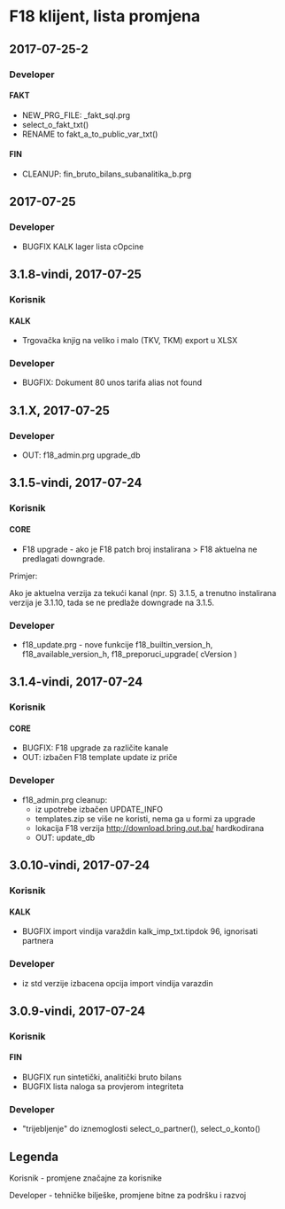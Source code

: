 # F18 klijent, lista promjena

## 2017-07-25-2

### Developer

#### FAKT
- NEW_PRG_FILE: _fakt_sql.prg
- select_o_fakt_txt()
- RENAME to fakt_a_to_public_var_txt()

#### FIN
- CLEANUP: fin_bruto_bilans_subanalitika_b.prg


## 2017-07-25

### Developer
- BUGFIX KALK lager lista cOpcine


## 3.1.8-vindi, 2017-07-25

### Korisnik

#### KALK
- Trgovačka knjig na veliko i malo (TKV, TKM)  export u XLSX

### Developer
- BUGFIX: Dokument 80 unos tarifa alias not found

## 3.1.X, 2017-07-25

### Developer

- OUT: f18_admin.prg upgrade_db

## 3.1.5-vindi, 2017-07-24

### Korisnik

#### CORE
- F18 upgrade - ako je F18 patch broj instalirana > F18 aktuelna ne predlagati downgrade.

Primjer:

Ako je aktuelna verzija za tekući kanal (npr. S) 3.1.5, a trenutno instalirana verzija je 3.1.10, tada se ne predlaže downgrade na 3.1.5.

### Developer
- f18_update.prg - nove funkcije f18_builtin_version_h, f18_available_version_h,  f18_preporuci_upgrade( cVersion )


## 3.1.4-vindi, 2017-07-24

### Korisnik

#### CORE
- BUGFIX: F18 upgrade za različite kanale
- OUT: izbačen F18 template update iz priče

### Developer
- f18_admin.prg cleanup:
  - iz upotrebe izbačen UPDATE_INFO
  - templates.zip se više ne koristi, nema ga u formi za upgrade
  - lokacija F18 verzija http://download.bring.out.ba/ hardkodirana
  - OUT: update_db

## 3.0.10-vindi, 2017-07-24

### Korisnik
#### KALK
- BUGFIX import vindija varaždin kalk_imp_txt.tipdok 96, ignorisati partnera

### Developer
- iz std verzije izbacena opcija import vindija varazdin

## 3.0.9-vindi, 2017-07-24

### Korisnik

#### FIN
- BUGFIX run sintetički, analitički bruto bilans
- BUGFIX lista naloga sa provjerom integriteta

### Developer

- "trijebljenje" do iznemoglosti select_o_partner(), select_o_konto()


## Legenda

Korisnik - promjene značajne za korisnike

Developer - tehničke bilješke, promjene bitne za podršku i razvoj
